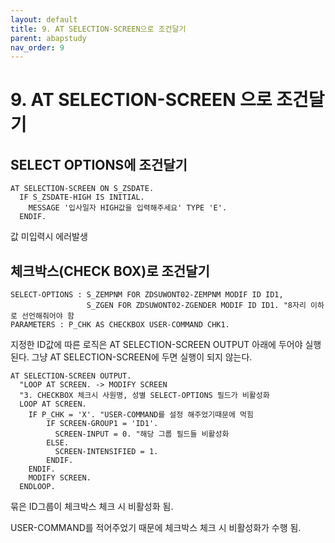 ```yaml
---
layout: default
title: 9. AT SELECTION-SCREEN으로 조건달기
parent: abapstudy
nav_order: 9
---
```

# 9. AT SELECTION-SCREEN 으로 조건달기

## SELECT OPTIONS에 조건달기

```abap
AT SELECTION-SCREEN ON S_ZSDATE.
  IF S_ZSDATE-HIGH IS INITIAL.
    MESSAGE '입사일자 HIGH값을 입력해주세요' TYPE 'E'.
  ENDIF.
```
값 미입력시 에러발생

## 체크박스(CHECK BOX)로 조건달기

```abap
SELECT-OPTIONS : S_ZEMPNM FOR ZDSUWONT02-ZEMPNM MODIF ID ID1,
                 S_ZGEN FOR ZDSUWONT02-ZGENDER MODIF ID ID1. "8자리 이하로 선언해줘어야 함
PARAMETERS : P_CHK AS CHECKBOX USER-COMMAND CHK1.
```

지정한 ID값에 따른 로직은 AT SELECTION-SCREEN OUTPUT 아래에 두어야 실행된다.
그냥 AT SELECTION-SCREEN에 두면 실행이 되지 않는다.

```abap
AT SELECTION-SCREEN OUTPUT.
  "LOOP AT SCREEN. -> MODIFY SCREEN
  "3. CHECKBOX 체크시 사원명, 성별 SELECT-OPTIONS 필드가 비활성화
  LOOP AT SCREEN.
    IF P_CHK = 'X'. "USER-COMMAND를 설정 해주었기때문에 먹힘
        IF SCREEN-GROUP1 = 'ID1'.
          SCREEN-INPUT = 0. "해당 그룹 필드들 비활성화
        ELSE.
          SCREEN-INTENSIFIED = 1.
        ENDIF.
    ENDIF.
    MODIFY SCREEN.
  ENDLOOP.
```
묶은 ID그룹이 체크박스 체크 시 비활성화 됨.

USER-COMMAND를 적어주었기 때문에 체크박스 체크 시 비활성화가 수행 됨.
